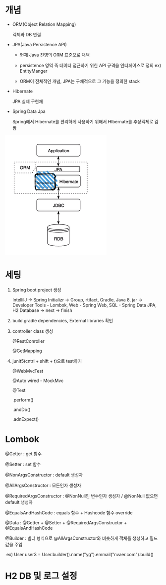 # 개념

* ORM(Object Relation Mapping) 

  객체와 DB 연결

* JPA(Java Persistence API) 

  * 현재 Java 진영의 ORM 표준으로 채택

  * persistence 영역 즉 데이터 접근하기 위한 API 규격을 인터페이스로 정의 ex) EntityManger

  * ORM이 전체적인 개념, JPA는 구체적으로 그 기능을 정의한 stack

* Hibernate 

  JPA 실제 구현체

* Spring Data Jpa 

  Spring에서 Hibernate를 편리하게 사용하기 위해서 HIbernate를 추상객체로 감쌈

![image-20221213210940216](md-images/image-20221213210940216.png)

# 세팅

1. Spring boot project 생성

   IntellilJ -> Spring Initializr -> Group, rtifact, Gradle, Java 8, jar -> Developer Tools - Lombok, Web - Spring Web, SQL - Spring Data JPA, H2 Database -> next -> finish

2. build.gradle dependencies, External libraries 확인

3. controller class 생성

   @RestConroller

   @GetMapping

4. junit5(cntrl + shift + t)으로 test하기

   @WebMvcTest

   @Auto wired - MockMvc

   @Test

   .perform()

   .andDo()

   .adnExpect()



# Lombok

@Getter : get 함수

@Setter : set 함수

@NonArgsConstructor : default 생성자

@AllArgsConstructor : 모든인자 생성자

@RequiredArgsConstructor : @NonNull인 변수인자 생성자 /  @NonNull 없으면 default 생성자

@EqualsAndHashCode : equals 함수 + Hashcode 함수 override

@Data : @Getter + @Setter + @RequiredArgsConstructor + @EqualsAndHashCode

@Builder : 빌더 형식으로 @AllArgsConstructor와 비슷하게 객체를 생성하고 필드값을 주입

​	ex) User user3 = User.builder().name("yg").emmail("nvaer.com").build()



# H2 DB 및 로그 설정

